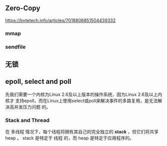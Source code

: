 
## Zero-Copy
https://bytetech.info/articles/7018806851504439332
### mmap


### sendfile


## 无锁


## epoll, select and poll
先我们需要一个内核为Linux 2.6及以上版本的操作系统，因为Linux 2.6及以上内核才 支持epoll，而在Linux上使用select或poll来解决事件的多路复用，是无法解决高并发压力问题 的。



### Stack and Thread

在 多线程 情况下，每个线程将拥有其自己的完全独立的 **stack** ，但它们将共享 heap 。 stack 是特定于 线程 的，而 heap 是特定于应用程序的。
